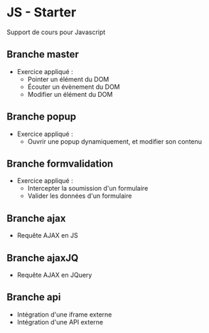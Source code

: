 # JS - Starter  
Support de cours pour Javascript

## Branche master  
* Exercice appliqué : 
    * Pointer un élément du DOM
    * Écouter un évènement du DOM
    * Modifier un élément du DOM

## Branche popup
* Exercice appliqué : 
    * Ouvrir une popup dynamiquement, et modifier son contenu

## Branche formvalidation
* Exercice appliqué : 
    * Intercepter la soumission d'un formulaire
    * Valider les données d'un formulaire

## Branche ajax
* Requête AJAX en JS

## Branche ajaxJQ
* Requête AJAX en JQuery

## Branche api
* Intégration d'une iframe externe
* Intégration d'une API externe
